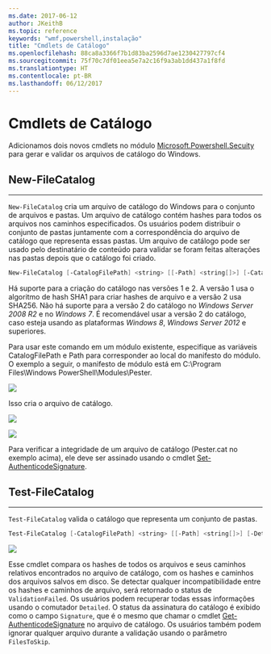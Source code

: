 ```yaml
---
ms.date: 2017-06-12
author: JKeithB
ms.topic: reference
keywords: "wmf,powershell,instalação"
title: "Cmdlets de Catálogo"
ms.openlocfilehash: 88ca8a3366f7b1d83ba2596d7ae1230427797cf4
ms.sourcegitcommit: 75f70c7df01eea5e7a2c16f9a3ab1dd437a1f8fd
ms.translationtype: HT
ms.contentlocale: pt-BR
ms.lasthandoff: 06/12/2017
---
```

<a id="catalog-cmdlets" class="xliff"></a>
# Cmdlets de Catálogo  

Adicionamos dois novos cmdlets no módulo [Microsoft.Powershell.Secuity](https://technet.microsoft.com/en-us/library/hh847877.aspx) para gerar e validar os arquivos de catálogo do Windows.  

<a id="new-filecatalog" class="xliff"></a>
## New-FileCatalog 
--------------------------------

`New-FileCatalog` cria um arquivo de catálogo do Windows para o conjunto de arquivos e pastas. Um arquivo de catálogo contém hashes para todos os arquivos nos caminhos especificados. Os usuários podem distribuir o conjunto de pastas juntamente com a correspondência do arquivo de catálogo que representa essas pastas. Um arquivo de catálogo pode ser usado pelo destinatário de conteúdo para validar se foram feitas alterações nas pastas depois que o catálogo foi criado.    

```PowerShell
New-FileCatalog [-CatalogFilePath] <string> [[-Path] <string[]>] [-CatalogVersion <int>] [-WhatIf] [-Confirm] [<CommonParameters>]
```
Há suporte para a criação do catálogo nas versões 1 e 2. A versão 1 usa o algoritmo de hash SHA1 para criar hashes de arquivo e a versão 2 usa SHA256. Não há suporte para a versão 2 do catálogo no *Windows Server 2008 R2* e no *Windows 7*. É recomendável usar a versão 2 do catálogo, caso esteja usando as plataformas *Windows 8*, *Windows Server 2012* e superiores.  

Para usar este comando em um módulo existente, especifique as variáveis CatalogFilePath e Path para corresponder ao local do manifesto do módulo. O exemplo a seguir, o manifesto de módulo está em C:\Program Files\Windows PowerShell\Modules\Pester. 

![](../images/NewFileCatalog.jpg)

Isso cria o arquivo de catálogo. 

![](../images/CatalogFile1.jpg)  

![](../images/CatalogFile2.jpg) 

Para verificar a integridade de um arquivo de catálogo (Pester.cat no exemplo acima), ele deve ser assinado usando o cmdlet [Set-AuthenticodeSignature](https://technet.microsoft.com/library/hh849819.aspx).   


<a id="test-filecatalog" class="xliff"></a>
## Test-FileCatalog 
--------------------------------

`Test-FileCatalog` valida o catálogo que representa um conjunto de pastas. 

```PowerShell
Test-FileCatalog [-CatalogFilePath] <string> [[-Path] <string[]>] [-Detailed] [-FilesToSkip <string[]>] [-WhatIf] [-Confirm] [<CommonParameters>]
```

![](../images/TestFileCatalog.jpg)

Esse cmdlet compara os hashes de todos os arquivos e seus caminhos relativos encontrados no arquivo de catálogo, com os hashes e caminhos dos arquivos salvos em disco. Se detectar qualquer incompatibilidade entre os hashes e caminhos de arquivo, será retornado o status de `ValidationFailed`. Os usuários podem recuperar todas essas informações usando o comutador `Detailed`. O status da assinatura do catálogo é exibido como o campo `Signature`, que é o mesmo que chamar o cmdlet [Get-AuthenticodeSignature](https://technet.microsoft.com/en-us/library/hh849805.aspx) no arquivo de catálogo. Os usuários também podem ignorar qualquer arquivo durante a validação usando o parâmetro `FilesToSkip`. 

